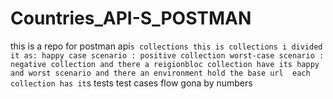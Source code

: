 # Countries_API-S_POSTMAN
this is a repo for postman api`s collections
this is collections i divided it as:
happy case scenario : positive collection
worst-case scenario : negative collection
and there a reigionbloc collection have its happy and worst scenario
and there an environment hold the base url 
each collection has it`s tests
test cases flow gona by numbers 
